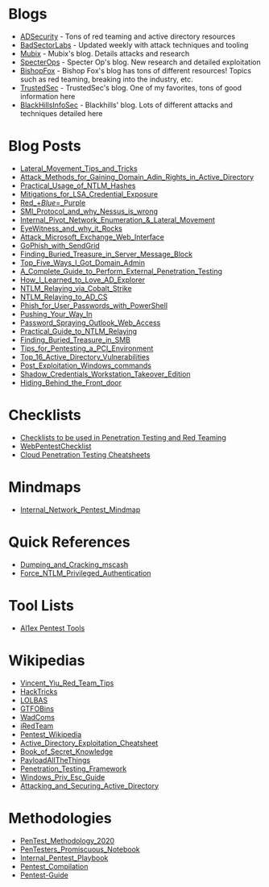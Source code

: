 # Blogs
* [ADSecurity](https://adsecurity.org/) - Tons of red teaming and active directory resources
* [BadSectorLabs](https://blog.badsectorlabs.com/) - Updated weekly with attack techniques and tooling
* [Mubix](https://malicious.link/post/) - Mubix's blog. Details attacks and research
* [SpecterOps](https://posts.specterops.io/) - Specter Op's blog. New research and detailed exploitation
* [BishopFox](https://labs.bishopfox.com/home) - Bishop Fox's blog has tons of different resources! Topics such as red teaming, breaking into the industry, etc.
* [TrustedSec](https://www.trustedsec.com/blog/) - TrustedSec's blog. One of my favorites, tons of good information here
* [BlackHillsInfoSec](https://www.blackhillsinfosec.com/blog/) - Blackhills' blog. Lots of different attacks and techniques detailed here

# Blog Posts
* [Lateral_Movement_Tips_and_Tricks](https://riccardoancarani.github.io/2019-10-04-lateral-movement-megaprimer/)
* [Attack_Methods_for_Gaining_Domain_Adin_Rights_in_Active_Directory](https://adsecurity.org/?p=2362)
* [Practical_Usage_of_NTLM_Hashes](https://blog.ropnop.com/practical-usage-of-ntlm-hashes/)
* [Mitigations_for_LSA_Credential_Exposure](https://thedefensedude.com/2016/07/19/mitigations-for-lsa-credential-exposure-part-1-plain-text-passwords/amp/)
* [Red_+_Blue_=_Purple](https://www.blackhillsinfosec.com/red-blue-purple/)
* [SMI_Protocol_and_why_Nessus_is_wrong](https://laconicwolf.com/2018/04/04/smi-protocol-nessus-wrong/)
* [Internal_Pivot_Network_Enumeration_&_Lateral_Movement](https://www.blackhillsinfosec.com/internal-pivot-network-enumeration-lateral-movement/)
* [EyeWitness_and_why_it_Rocks](https://www.blackhillsinfosec.com/eyewitness-and-why-it-rocks/)
* [Attack_Microsoft_Exchange_Web_Interface](https://swarm.ptsecurity.com/attacking-ms-exchange-web-interfaces/)
* [GoPhish_with_SendGrid](https://medium.com/@orhan_yildirim/gophish-open-source-phishing-framework-fe4662e60721)
* [Finding_Buried_Treasure_in_Server_Message_Block](https://www.blackhillsinfosec.com/finding-buried-treasure-in-server-message-block-smb/)
* [Top_Five_Ways_I_Got_Domain_Admin](https://adam-toscher.medium.com/top-five-ways-i-got-domain-admin-on-your-internal-network-before-lunch-2018-edition-82259ab73aaa)
* [A_Complete_Guide_to_Perform_External_Penetration_Testing](https://gbhackers.com/external-penetration-testing)
* [How_I_Learned_to_Love_AD_Explorer](https://www.blackhillsinfosec.com/domain-goodness-learned-love-ad-explorer/)
* [NTLM_Relaying_via_Cobalt_Strike](https://rastamouse.me/ntlm-relaying-via-cobalt-strike/)
* [NTLM_Relaying_to_AD_CS](https://dirkjanm.io/ntlm-relaying-to-ad-certificate-services/)
* [Phish_for_User_Passwords_with_PowerShell](https://www.blackhillsinfosec.com/how-to-phish-for-user-passwords-with-powershell/)
* [Pushing_Your_Way_In](https://www.blackhillsinfosec.com/pushing-your-way-in/)
* [Password_Spraying_Outlook_Web_Access](https://www.blackhillsinfosec.com/password-spraying-outlook-web-access-how-to-gain-access-to-domain-credentials-without-being-on-a-targets-network-part-2/)
* [Practical_Guide_to_NTLM_Relaying](https://byt3bl33d3r.github.io/practical-guide-to-ntlm-relaying-in-2017-aka-getting-a-foothold-in-under-5-minutes.html)
* [Finding_Buried_Treasure_in_SMB](https://www.blackhillsinfosec.com/finding-buried-treasure-in-server-message-block-smb/)
* [Tips_for_Pentesting_a_PCI_Environment](https://secureideas.com/blog/2018/08/tips-for-penetration-testing-a-pci-environment.html)
* [Top_16_Active_Directory_Vulnerabilities](https://www.infosecmatter.com/top-16-active-directory-vulnerabilities/#12-weak-domain-password-policy)
* [Post_Exploitation_Windows_commands](https://int0x33.medium.com/day-26-the-complete-list-of-windows-post-exploitation-commands-no-powershell-999b5433b61e)
* [Shadow_Credentials_Workstation_Takeover_Edition](https://www.fortalicesolutions.com/posts/shadow-credentials-workstation-takeover-edition)
* [Hiding_Behind_the_Front_door](https://www.fortalicesolutions.com/posts/hiding-behind-the-front-door-with-azure-domain-fronting)

# Checklists
* [Checklists to be used in Penetration Testing and Red Teaming](https://github.com/netbiosX/Checklists)
* [WebPentestChecklist](https://github.com/D3n0Duz/WebPentestChecklist)
* [Cloud Penetration Testing Cheatsheets](https://github.com/dafthack/CloudPentestCheatsheets)

# Mindmaps
* [Internal_Network_Pentest_Mindmap](https://github.com/sdcampbell/Internal-Network-Pentest-MindMap)

# Quick References
* [Dumping_and_Cracking_mscash](https://www.ired.team/offensive-security/credential-access-and-credential-dumping/dumping-and-cracking-mscash-cached-domain-credentials)
* [Force_NTLM_Privileged_Authentication](https://book.hacktricks.xyz/windows/active-directory-methodology/printers-spooler-service-abuse)

# Tool Lists 
* [Al1ex Pentest Tools](https://github.com/Al1ex/Pentest-tools)

# Wikipedias
* [Vincent_Yiu_Red_Team_Tips](https://www.vincentyiu.com/red-team-tips/)
* [HackTricks](https://book.hacktricks.xyz/)
* [LOLBAS](https://lolbas-project.github.io/)
* [GTFOBins](https://gtfobins.github.io/)
* [WadComs](https://wadcoms.github.io/)
* [iRedTeam](https://www.ired.team/)
* [Pentest_Wikipedia](https://github.com/nixawk/pentest-wiki)
* [Active_Directory_Exploitation_Cheatsheet](https://github.com/Integration-IT/Active-Directory-Exploitation-Cheat-Sheet)
* [Book_of_Secret_Knowledge](https://github.com/trimstray/the-book-of-secret-knowledge)
* [PayloadAllTheThings](https://github.com/swisskyrepo/PayloadsAllTheThings)
* [Penetration_Testing_Framework](http://www.vulnerabilityassessment.co.uk/Penetration%20Test.html)
* [Windows_Priv_Esc_Guide](https://www.absolomb.com/2018-01-26-Windows-Privilege-Escalation-Guide/)
* [Attacking_and_Securing_Active_Directory](https://rmusser.net/docs/Active_Directory.html#adcred)

# Methodologies
* [PenTest_Methodology_2020](https://github.com/botesjuan/PenTestMethodology2020)
* [PenTesters_Promiscuous_Notebook](https://ppn.snovvcrash.rocks)
* [Internal_Pentest_Playbook](https://github.com/sdcampbell/Internal-Pentest-Playbook)
* [Pentest_Compilation](https://github.com/adon90/pentest_compilation)
* [Pentest-Guide](https://github.com/Voorivex/pentest-guide)
